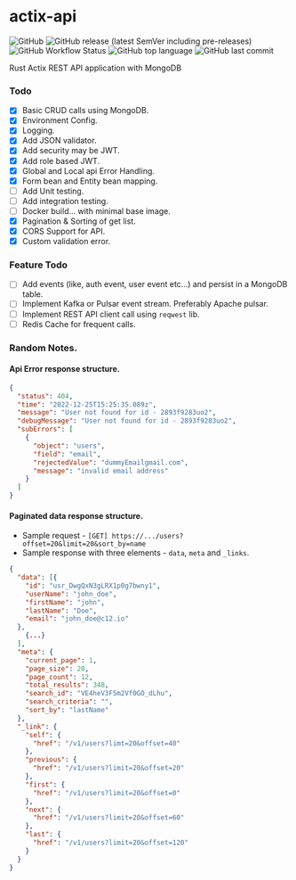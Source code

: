 # actix-api
![GitHub](https://img.shields.io/github/license/b-palaniappan/actix-api)
![GitHub release (latest SemVer including pre-releases)](https://img.shields.io/github/v/release/b-palaniappan/actix-api?include_prereleases)
![GitHub Workflow Status](https://img.shields.io/github/actions/workflow/status/b-palaniappan/actix-api/rust.yml)
![GitHub top language](https://img.shields.io/github/languages/top/b-palaniappan/actix-api)
![GitHub last commit](https://img.shields.io/github/last-commit/b-palaniappan/actix-api)

Rust Actix REST API application with MongoDB

### Todo

- [x] Basic CRUD calls using MongoDB.
- [x] Environment Config.
- [x] Logging.
- [x] Add JSON validator.
- [x] Add security may be JWT.
- [x] Add role based JWT.
- [x] Global and Local api Error Handling.
- [x] Form bean and Entity bean mapping.
- [ ] Add Unit testing.
- [ ] Add integration testing.
- [ ] Docker build... with minimal base image.
- [x] Pagination & Sorting of get list.
- [x] CORS Support for API.
- [x] Custom validation error. 

### Feature Todo
- [ ] Add events (like, auth event, user event etc...) and persist in a MongoDB table.
- [ ] Implement Kafka or Pulsar event stream. Preferably Apache pulsar.
- [ ] Implement REST API client call using `reqwest` lib.
- [ ] Redis Cache for frequent calls.

### Random Notes.

#### Api Error response structure.

```json
{
  "status": 404,
  "time": "2022-12-25T15:25:35.089z",
  "message": "User not found for id - 2893f9283uo2",
  "debugMessage": "User not found for id - 2893f9283uo2",
  "subErrors": [
    {
      "object": "users",
      "field": "email",
      "rejectedValue": "dummyEmailgmail.com",
      "message": "invalid email address"
    }
  ]
}
```

#### Paginated data response structure.
* Sample request - `[GET] https://.../users?offset=20&limit=20&sort_by=name`
* Sample response with three elements - `data`, `meta` and `_links`.
```json
{
  "data": [{
    "id": "usr_DwgQxN3gLRX1p0g7bwny1",
    "userName": "john_doe",
    "firstName": "john",
    "lastName": "Doe",
    "email": "john_doe@c12.io"
  },
    {...}
  ],
  "meta": {
    "current_page": 1,
    "page_size": 20,
    "page_count": 12,
    "total_results": 348,
    "search_id": "VE4heV3F5m2Vf0GO_dLhu",
    "search_criteria": "",
    "sort_by": "lastName"
  },
  "_link": {
    "self": {
      "href": "/v1/users?limt=20&offset=40"
    },
    "previous": {
      "href": "/v1/users?limit=20&offset=20"
    },
    "first": {
      "href": "/v1/users?limit=20&offset=0"
    },
    "next": {
      "href": "/v1/users?limit=20&offset=60"
    },
    "last": {
      "href": "/v1/users?limit=20&offset=120"
    }
  }
}
```

